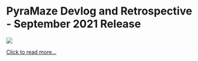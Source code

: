 # PyraMaze Devlog and Retrospective - September 2021 Release

![](https://devearley.github.io/earley.dev/images/7Qn239.png)

[Click to read more...](./blog.html?blog=10-3-21.md)